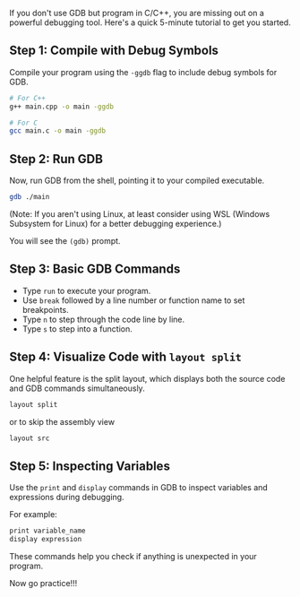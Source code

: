 
If you don't use GDB but program in C/C++, you are missing out on a powerful debugging tool. Here's a quick 5-minute tutorial to get you started.

## Step 1: Compile with Debug Symbols

Compile your program using the `-ggdb` flag to include debug symbols for GDB.

```bash
# For C++
g++ main.cpp -o main -ggdb

# For C
gcc main.c -o main -ggdb
```

## Step 2: Run GDB

Now, run GDB from the shell, pointing it to your compiled executable.

```bash
gdb ./main
```

(Note: If you aren't using Linux, at least consider using WSL (Windows Subsystem for Linux) for a better debugging experience.)

You will see the `(gdb)` prompt.

## Step 3: Basic GDB Commands

- Type `run` to execute your program.
- Use `break` followed by a line number or function name to set breakpoints.
- Type `n` to step through the code line by line.
- Type `s` to step into a function.

## Step 4: Visualize Code with `layout split`

One helpful feature is the split layout, which displays both the source code and GDB commands simultaneously.

```bash
layout split
```

or to skip the assembly view

```bash
layout src
```

## Step 5: Inspecting Variables

Use the `print` and `display` commands in GDB to inspect variables and expressions during debugging.

For example:

```bash
print variable_name
display expression
```

These commands help you check if anything is unexpected in your program.

Now go practice!!!

